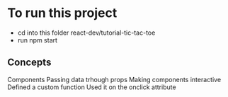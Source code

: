 # To run this project

- cd into this folder react-dev/tutorial-tic-tac-toe
- run npm start

## Concepts
Components
Passing data trhough props
Making components interactive
    Defined a custom function
    Used it on the onclick attribute

